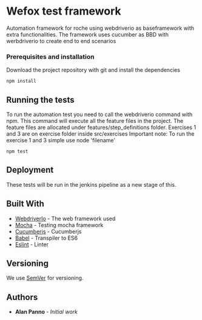 # Wefox test framework

Automation framework for roche using webdriverio as baseframework with extra functionalities. 
The framework uses cucumber as BBD with werbdriverio to create end to end scenarios


### Prerequisites and installation

Download the project repository with git and install the dependencies


```
npm install
```

## Running the tests

To run the automation test you need to call the webdriverio command with npm. This command will execute all the feature files in the project.
The feature files are allocated under features/step_definitions folder.
Exercises 1 and 3 are on exercise folder inside src/exercises
Important note: 
To run the exercise 1 and 3 simple use node 'filename'

```
npm test
```

## Deployment

These tests will be run in the jenkins pipeline as a new stage of this.

## Built With

* [WebdriverIo](http://webdriver.io/) - The web framework used
* [Mocha](https://mochajs.org/) - Testing mocha framework
* [Cucumberjs](https://github.com/cucumber/cucumber-js) - Cucumberjs
* [Babel](https://babeljs.io/) - Transpiler to ES6
* [Eslint](https://eslint.org/) - Linter

## Versioning

We use [SemVer](http://semver.org/) for versioning.

## Authors

* **Alan Panno** - *Initial work*
